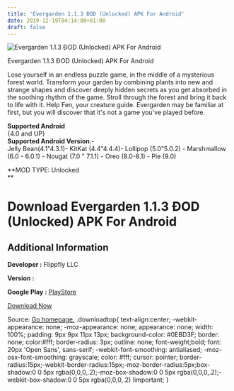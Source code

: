 ```yaml
---
title: 'Evergarden 1.1.3 ÐOD (Unlocked) APK For Android'
date: 2019-12-19T04:14:00+01:00
draft: false
---
```


![Evergarden 1.1.3 ÐOD (Unlocked) APK For Android](https://i0.wp.com/apkhome.net/wp-content/uploads/2019/11/Evergarden-1.1.3-ÐOD-Unlocked.png "Evergarden 1.1.3 ÐOD (Unlocked) APK For Android")

  

Evergarden 1.1.3 ÐOD (Unlocked) APK For Android

Lose yourself in an endless puzzle game, in the middle of a mysterious forest world. Transform your garden by combining plants into new and strange shapes and discover deeply hidden secrets as you get absorbed in the soothing rhythm of the game. Stroll through the forest and bring it back to life with it. Help Fen, your creature guide. Evergarden may be familiar at first, but you will discover that it's not a game you've played before.

**Supported Android**  
{4.0 and UP}  
**Supported Android Version**:-  
Jelly Bean(4.1"4.3.1)- KitKat (4.4"4.4.4)- Lollipop (5.0"5.0.2) - Marshmallow (6.0 - 6.0.1) - Nougat (7.0 " 7.1.1) - Oreo (8.0-8.1) - Pie (9.0)

**MOD TYPE: Unlocked  
**

Download Evergarden 1.1.3 ÐOD (Unlocked) APK For Android
=========================================================

Additional Information
----------------------

**Developer :** Flippfly LLC

**Version :**

**Google Play :** [PlayStore](https://play.google.com/store/apps/details?id=com.flippfly.evergarden)

  

[Download Now](https://store4app.co/post/evergarden-1-1-3-od-unlocked-apk-for-android_1574451720)

  
Source: [Go homepage.](https://store4app.co/post/evergarden-1-1-3-od-unlocked-apk-for-android_1574451720) .downloadtop{ text-align:center; -webkit-appearance: none; -moz-appearance: none; appearance: none; width: 100%; padding: 9px 9px 11px 13px; background-color: #0EBD3F; border: none; color:#fff; border-radius: 3px; outline: none; font-weight;bold; font: 20px 'Open Sans', sans-serif; -webkit-font-smoothing: antialiased; -moz-osx-font-smoothing: grayscale; color: #fff; cursor: pointer; border-radius:15px;-webkit-border-radius:15px;-moz-border-radius:5px;box-shadow:0 0 5px rgba(0,0,0,.2);-moz-box-shadow:0 0 5px rgba(0,0,0,.2);-webkit-box-shadow:0 0 5px rgba(0,0,0,.2) !important; }
